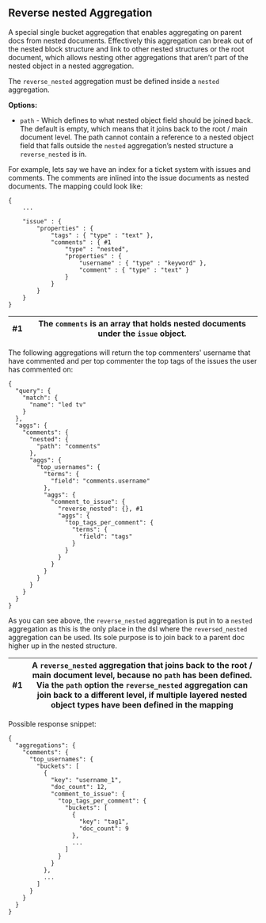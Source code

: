 ## Reverse nested Aggregation

A special single bucket aggregation that enables aggregating on parent docs from nested documents. Effectively this aggregation can break out of the nested block structure and link to other nested structures or the root document, which allows nesting other aggregations that aren’t part of the nested object in a nested aggregation.

The `reverse_nested` aggregation must be defined inside a `nested` aggregation.

 **Options:**

  * `path` \- Which defines to what nested object field should be joined back. The default is empty, which means that it joins back to the root / main document level. The path cannot contain a reference to a nested object field that falls outside the `nested` aggregation’s nested structure a `reverse_nested` is in. 



For example, lets say we have an index for a ticket system with issues and comments. The comments are inlined into the issue documents as nested documents. The mapping could look like:
    
    
    {
        ...
    
        "issue" : {
            "properties" : {
                "tags" : { "type" : "text" },
                "comments" : { #1
                    "type" : "nested",
                    "properties" : {
                        "username" : { "type" : "keyword" },
                        "comment" : { "type" : "text" }
                    }
                }
            }
        }
    }

#1| The `comments` is an array that holds nested documents under the `issue` object.     
---|---  
  
The following aggregations will return the top commenters' username that have commented and per top commenter the top tags of the issues the user has commented on:
    
    
    {
      "query": {
        "match": {
          "name": "led tv"
        }
      },
      "aggs": {
        "comments": {
          "nested": {
            "path": "comments"
          },
          "aggs": {
            "top_usernames": {
              "terms": {
                "field": "comments.username"
              },
              "aggs": {
                "comment_to_issue": {
                  "reverse_nested": {}, #1
                  "aggs": {
                    "top_tags_per_comment": {
                      "terms": {
                        "field": "tags"
                      }
                    }
                  }
                }
              }
            }
          }
        }
      }
    }

As you can see above, the `reverse_nested` aggregation is put in to a `nested` aggregation as this is the only place in the dsl where the `reversed_nested` aggregation can be used. Its sole purpose is to join back to a parent doc higher up in the nested structure.

#1| A `reverse_nested` aggregation that joins back to the root / main document level, because no `path` has been defined. Via the `path` option the `reverse_nested` aggregation can join back to a different level, if multiple layered nested object types have been defined in the mapping     
---|---  
  
Possible response snippet:
    
    
    {
      "aggregations": {
        "comments": {
          "top_usernames": {
            "buckets": [
              {
                "key": "username_1",
                "doc_count": 12,
                "comment_to_issue": {
                  "top_tags_per_comment": {
                    "buckets": [
                      {
                        "key": "tag1",
                        "doc_count": 9
                      },
                      ...
                    ]
                  }
                }
              },
              ...
            ]
          }
        }
      }
    }
